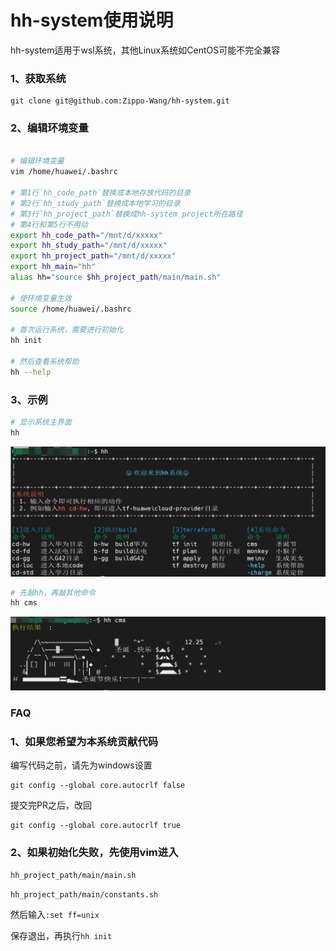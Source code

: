 # hh-system使用说明

hh-system适用于wsl系统，其他Linux系统如CentOS可能不完全兼容

### 1、获取系统
```git
git clone git@github.com:Zippo-Wang/hh-system.git
```
### 2、编辑环境变量
```bash

# 编辑环境变量
vim /home/huawei/.bashrc

# 第1行`hh_code_path`替换成本地存放代码的目录
# 第2行`hh_study_path`替换成本地学习的目录
# 第3行`hh_project_path`替换成hh-system project所在路径 
# 第4行和第5行不用动
export hh_code_path="/mnt/d/xxxxx"
export hh_study_path="/mnt/d/xxxxx"
export hh_project_path="/mnt/d/xxxxx"
export hh_main="hh"
alias hh="source $hh_project_path/main/main.sh"

# 使环境变量生效
source /home/huawei/.bashrc

# 首次运行系统，需要进行初始化
hh init

# 然后查看系统帮助
hh --help
```

### 3、示例
```bash
# 显示系统主界面
hh
```
![hh.png](images/hh.png)


```bash
# 先敲hh，再敲其他命令
hh cms
```
![hh_cms.png](images/hh_cms.png)

### FAQ

### 1、如果您希望为本系统贡献代码
编写代码之前，请先为windows设置
```git
git config --global core.autocrlf false
```

提交完PR之后，改回
```git
git config --global core.autocrlf true
```

### 2、如果初始化失败，先使用vim进入

`hh_project_path/main/main.sh`

`hh_project_path/main/constants.sh`

然后输入`:set ff=unix`

保存退出，再执行`hh init`
